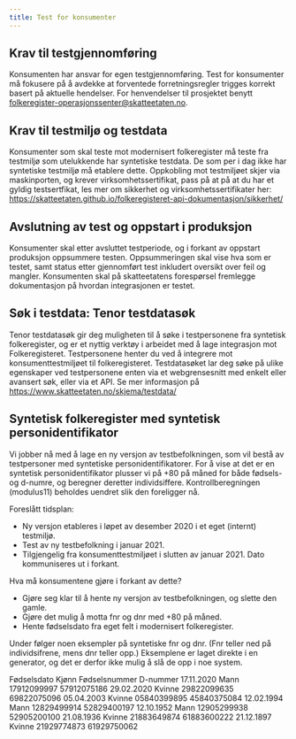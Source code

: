 ```yaml
---
title: Test for konsumenter
---
```


## Krav til testgjennomføring
Konsumenten har ansvar for egen testgjennomføring. Test for konsumenter må fokusere på å avdekke at forventede forretningsregler trigges korrekt basert på aktuelle hendelser. For henvendelser til prosjektet benytt folkeregister-operasjonssenter@skatteetaten.no. 
 
## Krav til testmiljø og testdata
Konsumenter som skal teste mot modernisert folkeregister må teste fra testmiljø som utelukkende har syntetiske testdata. De som per i dag ikke har syntetiske testmiljø må etablere dette. Oppkobling mot testmiljøet skjer via maskinporten, og krever virksomhetssertifikat, pass på at på at du har et gyldig testsertfikat, les mer om sikkerhet og virksomhetssertifikater her: https://skatteetaten.github.io/folkeregisteret-api-dokumentasjon/sikkerhet/

## Avslutning av test og oppstart i produksjon
Konsumenter skal etter avsluttet testperiode, og i forkant av oppstart produksjon oppsummere testen. Oppsummeringen skal vise hva som er testet, samt status etter gjennomført test inkludert oversikt over feil og mangler. Konsumenten skal på skatteetatens forespørsel fremlegge dokumentasjon på hvordan integrasjonen er testet. 


## Søk i testdata: Tenor testdatasøk
Tenor testdatasøk gir deg muligheten til å søke i testpersonene fra syntetisk folkeregister, og er et nyttig verktøy i arbeidet med å lage integrasjon mot Folkeregisteret. Testpersonene henter du ved å integrere mot konsumenttestmiljøet til folkeregisteret. Testdatasøket lar deg søke på ulike egenskaper ved testpersonene enten via et webgrensesnitt med enkelt eller avansert søk, eller via et API. Se mer informasjon på https://www.skatteetaten.no/skjema/testdata/

## Syntetisk folkeregister med syntetisk personidentifikator
Vi jobber nå med å lage en ny versjon av testbefolkningen, som vil bestå av testpersoner med syntetiske personidentifikatorer. 
For å vise at det er en syntetisk personidentifikator plusser vi på +80 på måned for både fødsels- og d-numre, og beregner deretter individsiffere.
Kontrollberegningen (modulus11) beholdes uendret slik den foreligger nå.
 	
Foreslått tidsplan:
* Ny versjon etableres i løpet av desember 2020 i et eget (internt) testmiljø.
* Test av ny testbefolkning i januar 2021.
* Tilgjengelig fra konsumenttestmiljøet i slutten av januar 2021. Dato kommuniseres ut i forkant.
 	
Hva må konsumentene gjøre i forkant av dette?
* Gjøre seg klar til å hente ny versjon av testbefolkningen, og slette den gamle.
* Gjøre det mulig å motta fnr og dnr med +80 på måned.
* Hente fødselsdato fra eget felt i modernisert folkeregister.

Under følger noen eksempler på syntetiske fnr og dnr. (Fnr teller ned på individsifrene, mens dnr teller opp.)
Eksemplene er laget direkte i en generator, og det er derfor ikke mulig å slå de opp i noe system.
 
Fødselsdato	Kjønn	Fødselsnummer	D-nummer
17.11.2020	Mann	17912099997	57912075186
29.02.2020	Kvinne	29822099635	69822075096
05.04.2003	Kvinne	05840399895	45840375084
12.02.1994	Mann	12829499914	52829400197
12.10.1952	Mann	12905299938	52905200100
21.08.1936	Kvinne	21883649874	61883600222
21.12.1897	Kvinne	21929774873	61929750062
